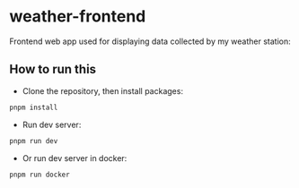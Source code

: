 # weather-frontend
Frontend web app used for displaying data collected by my weather station:

## How to run this

- Clone the repository, then install packages:

```bash
pnpm install
```

- Run dev server:

```bash
pnpm run dev
```

- Or run dev server in docker:

```bash
pnpm run docker
```